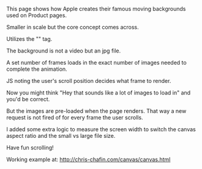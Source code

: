 This page shows how Apple creates their famous moving backgrounds used on Product pages.

Smaller in scale but the core concept comes across. 

Utilizes the "<canvas>" tag.
  
The background is not a video but an jpg file.
  
A set number of frames loads in the exact number of images needed to complete the animation.
  
JS noting the user's scroll position decides what frame to render.
  
Now you might think "Hey that sounds like a lot of images to load in" and you'd be correct.
  
But the images are pre-loaded when the page renders. That way a new request is not fired of for every frame the user scrolls.
  
I added some extra logic to measure the screen width to switch the canvas aspect ratio and the small vs large file size.
  
Have fun scrolling!

Working example at: http://chris-chafin.com/canvas/canvas.html
